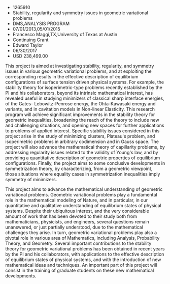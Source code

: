 
* 1265910
* Stability, regularity and symmetry issues in geometric variational problems
* DMS,ANALYSIS PROGRAM
* 07/01/2013,05/01/2015
* Francesco Maggi,TX,University of Texas at Austin
* Continuing Grant
* Edward Taylor
* 06/30/2017
* USD 238,499.00

This project is aimed at investigating stability, regularity, and symmetry
issues in various geometric variational problems, and at exploiting the
corresponding results in the effective description of equilibrium configurations
of surface tension driven physical systems. For example, the stability theory
for isoperimetric-type problems recently established by the PI and his
collaborators, beyond its intrinsic mathematical interest, has revealed useful
in studying minimizers of classical sharp interface energies, of the Gates-
Lebowitz-Penrose energy, the Ohta-Kawasaki energy and variants, and in
cavitation models in Non-linear Elasticity. This research program will achieve
significant improvements in the stability theory for geometric inequalities,
broadening the reach of the theory to include new and challenging situations,
and opening new spaces for further applications to problems of applied interest.
Specific stability issues considered in this project arise in the study of
minimizing clusters, Plateau's problem, and isoperimetric problems in arbitrary
codimension and in Gauss space. The project will also advance the mathematical
theory of capillarity problems, by addressing regularity issues related to the
validity of Young's law, and by providing a quantitative description of
geometric properties of equilibrium configurations. Finally, the project aims to
some conclusive developments in symmetrization theory, by characterizing, from a
geometric viewpoint, those situations where equality cases in symmetrization
inequalities imply symmetry of minimizers.

This project aims to advance the mathematical understanding of geometric
variational problems. Geometric variational problems play a fundamental role in
the mathematical modeling of Nature, and in particular, in our quantitative and
qualitative understanding of equilibrium states of physical systems. Despite
their ubiquitous interest, and the very considerable amount of work that has
been devoted to their study both from mathematicians, physicists, and engineers,
several questions remain unanswered, or just partially understood, due to the
mathematical challenges they arise. In turn, geometric variational problems play
also a pivotal role in various area of Mathematics, including Analysis,
Probability Theory, and Geometry. Several important contributions to the
stability theory for geometric variational problems has been obtained in recent
years by the PI and his collaborators, with applications to the effective
description of equilibrium states of physical systems, and with the introduction
of new mathematical ideas and techniques. An important part of this project will
consist in the training of graduate students on these new mathematical
developments.
